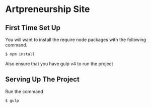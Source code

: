 # Artpreneurship Site

## First Time Set Up
You will want to install the require node packages with the following command.
```bash
$ npm install
```
Also ensure that you have gulp v4 to run the project 

## Serving Up The Project
Run the command
```bash
$ gulp
```